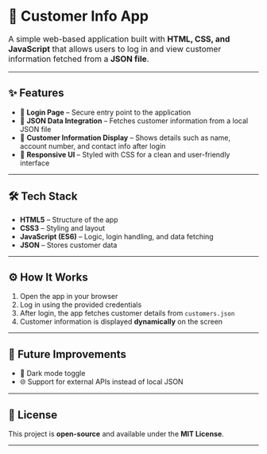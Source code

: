 # 👤 Customer Info App  

<p style="font-size:16px;">A simple web-based application built with <b>HTML, CSS, and JavaScript</b> that allows users to log in and view customer information fetched from a <b>JSON file</b>.</p>  

---

## ✨ Features
- 🔐 **Login Page** – Secure entry point to the application  
- 📂 **JSON Data Integration** – Fetches customer information from a local JSON file  
- 👤 **Customer Information Display** – Shows details such as name, account number, and contact info after login  
- 🎨 **Responsive UI** – Styled with CSS for a clean and user-friendly interface  

---

## 🛠️ Tech Stack
- **HTML5** – Structure of the app  
- **CSS3** – Styling and layout  
- **JavaScript (ES6)** – Logic, login handling, and data fetching  
- **JSON** – Stores customer data  

---

## ⚙️ How It Works
1. Open the app in your browser  
2. Log in using the provided credentials  
3. After login, the app fetches customer details from `customers.json`  
4. Customer information is displayed **dynamically** on the screen  

---

## 📌 Future Improvements
- 🌙 Dark mode toggle  
- 🌐 Support for external APIs instead of local JSON  

---

## 📄 License
This project is **open-source** and available under the **MIT License**.  

---
